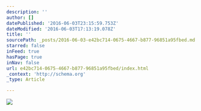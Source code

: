 ```yaml
---
description: ''
author: []
datePublished: '2016-06-03T23:15:59.753Z'
dateModified: '2016-06-03T17:13:19.078Z'
title: ''
sourcePath: _posts/2016-06-03-e42bc714-0675-4667-b877-96851a95fbed.md
starred: false
inFeed: true
hasPage: true
inNav: false
url: e42bc714-0675-4667-b877-96851a95fbed/index.html
_context: 'http://schema.org'
_type: Article

---
```

![](https://the-grid-user-content.s3-us-west-2.amazonaws.com/ae4dc559-969e-4670-b0e2-64112bc3484d.jpg)